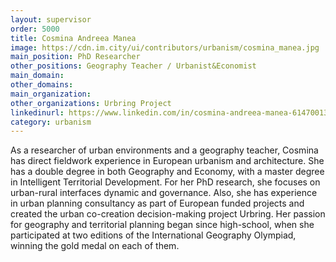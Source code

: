 ```yaml
---
layout: supervisor
order: 5000
title: Cosmina Andreea Manea
image: https://cdn.im.city/ui/contributors/urbanism/cosmina_manea.jpg
main_position: PhD Researcher 
other_positions: Geography Teacher / Urbanist&Economist
main_domain:
other_domains:
main_organization:
other_organizations: Urbring Project
linkedinurl: https://www.linkedin.com/in/cosmina-andreea-manea-614700133/
category: urbanism
---
```

As a researcher of urban environments and a geography teacher, Cosmina has direct fieldwork experience in European urbanism and architecture. She has a double degree in both Geography and Economy, with a master degree in Intelligent Territorial Development.
For her PhD research, she focuses on urban-rural interfaces dynamic and governance. Also, she has experience in urban planning consultancy as part of European funded projects and created the urban co-creation decision-making project Urbring. Her passion for geography and territorial planning began since high-school, when she participated at two editions of the International Geography Olympiad, winning the gold medal on each of them. 


